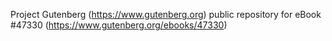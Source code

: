 Project Gutenberg (https://www.gutenberg.org) public repository for eBook #47330 (https://www.gutenberg.org/ebooks/47330)
